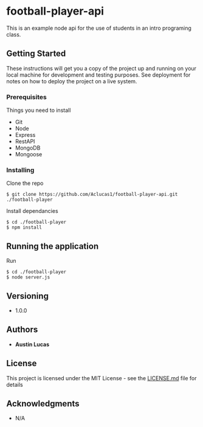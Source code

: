 # football-player-api

This is an example node api for the use of students in an intro programing class.

## Getting Started

These instructions will get you a copy of the project up and running on your local machine for development and testing purposes. See deployment for notes on how to deploy the project on a live system.

### Prerequisites

Things you need to install

* Git
* Node
* Express
* RestAPI
* MongoDB
* Mongoose

### Installing

Clone the repo
```
$ git clone https://github.com/Aclucas1/football-player-api.git ./football-player
```

Install dependancies
```
$ cd ./football-player
$ npm install
```

## Running the application

Run 
```
$ cd ./football-player
$ node server.js
```

## Versioning

* 1.0.0

## Authors

* **Austin Lucas**  

## License

This project is licensed under the MIT License - see the [LICENSE.md](LICENSE.md) file for details

## Acknowledgments
* N/A
